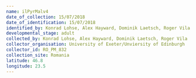 ```yaml
---
name: ilPyrMalv4
date_of_collection: 15/07/2018
date_of_identification: 15/07/2018
identified_by: Konrad Lohse, Alex Hayward, Dominik Laetsch, Roger Vila
developmental_stage: adult
collected_by: Konrad Lohse, Alex Hayward, Dominik Laetsch, Roger Vila
collector_organisation: University of Exeter/Unviersity of Edinburgh
collector_id: RO_PM_832
collection_site: Romania
latitude: 46.8
longitude: 23.5
---
```

